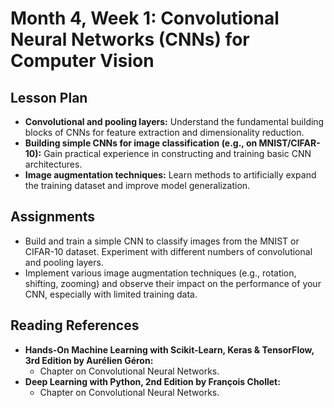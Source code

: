 # Month 4, Week 1: Convolutional Neural Networks (CNNs) for Computer Vision

## Lesson Plan

*   **Convolutional and pooling layers:** Understand the fundamental building blocks of CNNs for feature extraction and dimensionality reduction.
*   **Building simple CNNs for image classification (e.g., on MNIST/CIFAR-10):** Gain practical experience in constructing and training basic CNN architectures.
*   **Image augmentation techniques:** Learn methods to artificially expand the training dataset and improve model generalization.

## Assignments

*   Build and train a simple CNN to classify images from the MNIST or CIFAR-10 dataset. Experiment with different numbers of convolutional and pooling layers.
*   Implement various image augmentation techniques (e.g., rotation, shifting, zooming) and observe their impact on the performance of your CNN, especially with limited training data.

## Reading References

*   **Hands-On Machine Learning with Scikit-Learn, Keras & TensorFlow, 3rd Edition by Aurélien Géron:**
    *   Chapter on Convolutional Neural Networks.
*   **Deep Learning with Python, 2nd Edition by François Chollet:**
    *   Chapter on Convolutional Neural Networks.
